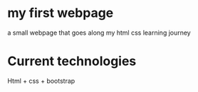 # my first webpage
a small webpage that goes along my html css learning journey
# Current technologies
Html + css + bootstrap
